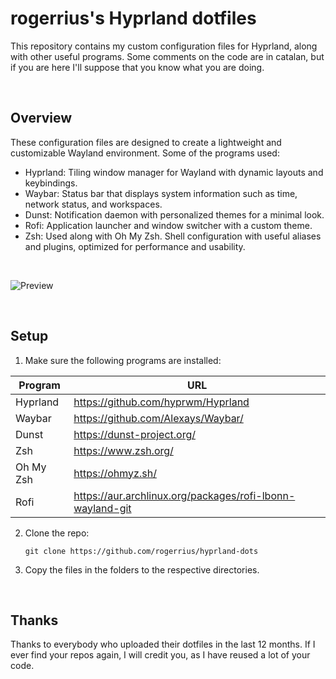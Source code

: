 # rogerrius's Hyprland dotfiles

This repository contains my custom configuration files for Hyprland, along with other useful programs. 
Some comments on the code are in catalan, but if you are here I'll suppose that you know what you are doing.

<br>

## Overview

These configuration files are designed to create a lightweight and customizable Wayland environment. Some of the programs used:

- Hyprland: Tiling window manager for Wayland with dynamic layouts and keybindings.
- Waybar: Status bar that displays system information such as time, network status, and workspaces.
- Dunst: Notification daemon with personalized themes for a minimal look.
- Rofi: Application launcher and window switcher with a custom theme.
- Zsh: Used along with Oh My Zsh. Shell configuration with useful aliases and plugins, optimized for performance and usability.
  
<br>

![Preview](https://github.com/rogerrius/hyprland-dots/blob/main/screenshots/preview.png)

<br>

## Setup

1. Make sure the following programs are installed:

| Program | URL |
| --- | --- |
| Hyprland | https://github.com/hyprwm/Hyprland |
| Waybar | https://github.com/Alexays/Waybar/ |
| Dunst | https://dunst-project.org/ |
| Zsh | https://www.zsh.org/ |
| Oh My Zsh | https://ohmyz.sh/ |
| Rofi | https://aur.archlinux.org/packages/rofi-lbonn-wayland-git |

2. Clone the repo:

       git clone https://github.com/rogerrius/hyprland-dots

3. Copy the files in the folders to the respective directories.

<br>

## Thanks

Thanks to everybody who uploaded their dotfiles in the last 12 months. If I ever find your repos again, I will credit you, as I have reused a lot of your code.
